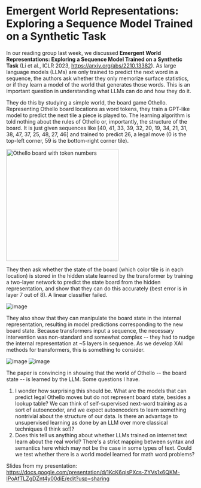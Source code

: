 # Emergent World Representations: Exploring a Sequence Model Trained on a Synthetic Task

In our reading group last week, we discussed **Emergent World Representations: Exploring a Sequence Model Trained on a Synthetic Task** (Li et al., ICLR 2023, https://arxiv.org/abs/2210.13382). As large language models (LLMs) are only trained to predict the next word in a sequence, the authors ask whether they only memorize surface statistics, or if they learn a model of the world that generates those words. This is an important question in understanding what LLMs can do and how they do it.

They do this by studying a simple world, the board game Othello. Representing Othello board locations as word tokens, they train a GPT-like model to predict the next tile a piece is played to. The learning algorithm is told nothing about the rules of Othello or, importantly, the structure of the board. It is just given sequences like \[40, 41, 33, 39, 32, 20, 19, 34, 21, 31, 38, 47, 37, 25, 48, 27, 46\] and trained to predict 26, a legal move (0 is the top-left corner, 59 is the bottom-right corner tile).

<img src="https://user-images.githubusercontent.com/211380/221597133-f7e62c9b-630f-4397-b3fe-4e7207e5adc6.png" alt="Othello board with token numbers" style="width:300px;"/>

They then ask whether the state of the board (which color tile is in each location) is stored in the hidden state learned by the transformer by training a two-layer network to predict the state board from the hidden representation, and show that they can do this accurately (best error is in layer 7 out of 8). A linear classifier failed. 

![image](https://user-images.githubusercontent.com/211380/221600842-605438ca-d539-49f9-986c-303b15b1ff69.png)

They also show that they can manipulate the board state in the internal representation, resulting in model predictions corresponding to the new board state. Because transformers input a sequence, the necessary intervention was non-standard and somewhat complex -- they had to nudge the internal representation at ~5 layers in sequence. As we develop XAI methods for transformers, this is something to consider. 

![image](https://user-images.githubusercontent.com/211380/221597429-dc2f0262-bf6b-4f5d-924e-795ee809045b.png)
![image](https://user-images.githubusercontent.com/211380/221600917-83dc2aaa-e912-4deb-a183-dfee62204a1e.png)

The paper is convincing in showing that the world of Othello -- the board state -- is learned by the LLM. Some questions I have.
1. I wonder how surprising this should be. What are the models that can predict legal Othello moves but do not represent board state, besides a lookup table? We can think of self-supervised next-word training as a sort of autoencoder, and we expect autoencoders to learn something nontrivial about the structure of our data. Is there an advantage to unsupervised learning as done by an LLM over more classical techniques (I think so!)? 
2. Does this tell us anything about whether LLMs trained on internet text learn about the real world? There's a strict mapping between syntax and semantics here which may not be the case in some types of text. Could we test whether there is a world model learned for math word problems? 

Slides from my presentation:
https://docs.google.com/presentation/d/1KcK6qisPXcs-ZYVs1x6QKM-IPoAfTLZgDZnt4y00diE/edit?usp=sharing
